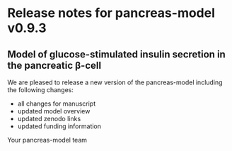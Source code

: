 # Release notes for pancreas-model v0.9.3
##  Model of glucose-stimulated insulin secretion in the pancreatic β-cell

We are pleased to release a new version of the pancreas-model including the 
following changes:

- all changes for manuscript
- updated model overview
- updated zenodo links
- updated funding information

Your pancreas-model team
